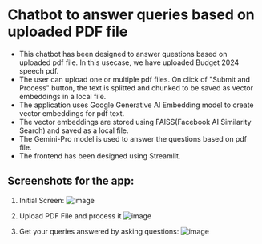 # Chatbot to answer queries based on uploaded PDF file
- This chatbot has been designed to answer questions based on uploaded pdf file. In this usecase, we have uploaded Budget 2024 speech pdf.
- The user can upload one or multiple pdf files. On click of "Submit and Process" button, the text is splitted and chunked to be saved as vector embeddings in a local file.
- The application uses Google Generative AI Embedding model to create vector embeddings for pdf text.
- The vector embeddings are stored using FAISS(Facebook AI Similarity Search) and saved as a local file.
- The Gemini-Pro model is used to answer the questions based on pdf file.
- The frontend has been designed using Streamlit.

## Screenshots for the app:

1. Initial Screen:
   ![image](https://github.com/user-attachments/assets/fffb6e99-452a-4489-8dd4-9e1cca526796)

   
 2. Upload PDF File and process it
    ![image](https://github.com/user-attachments/assets/fc96be0d-90d9-4e0d-a15d-46da97800e9d)


3. Get your queries answered by asking questions:
   ![image](https://github.com/user-attachments/assets/d7bdcd67-13c0-40ba-b174-881750df5ca0)
